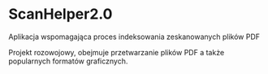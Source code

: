 # ScanHelper2.0
Aplikacja wspomagająca proces indeksowania zeskanowanych plików PDF

Projekt rozowojowy, obejmuje przetwarzanie plików PDF a także popularnych formatów graficznych.
